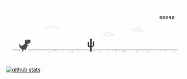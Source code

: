 ![no internet](https://github.com/thomaslagies/thomaslagies/blob/main/media/chrome-dino.gif)

[![github stats](https://github-readme-stats.vercel.app/api?username=thomaslagies&count_private=true&show_icons=true&hide=issues,stars)](https://github.com/anuraghazra/github-readme-stats)




<!--
**thomaslagies/thomaslagies** is a ✨ _special_ ✨ repository because its `README.md` (this file) appears on your GitHub profile.

Here are some ideas to get you started:

- 🔭 I’m currently working on ...
- 🌱 I’m currently learning ...
- 👯 I’m looking to collaborate on ...
- 🤔 I’m looking for help with ...
- 💬 Ask me about ...
- 📫 How to reach me: ...
- 😄 Pronouns: ...
- ⚡ Fun fact: ...
-->

